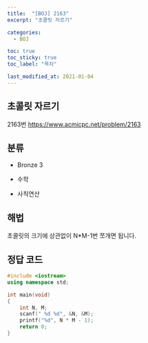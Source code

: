 ```yaml
---
title:  "[BOJ] 2163"
excerpt: "초콜릿 자르기"

categories:
  - BOJ

toc: true
toc_sticky: true
toc_label: "목차"

last_modified_at: 2021-01-04
---
```


## 초콜릿 자르기

2163번 <https://www.acmicpc.net/problem/2163>

## 분류
* Bronze 3

* 수학
* 사칙연산

## 해법
초콜릿의 크기에 상관없이 N*M-1번 쪼개면 됩니다.

## 정답 코드
```cpp
#include <iostream>
using namespace std;

int main(void)
{
    int N, M;
    scanf(" %d %d", &N, &M);
    printf("%d", N * M - 1);
    return 0;
}
```
